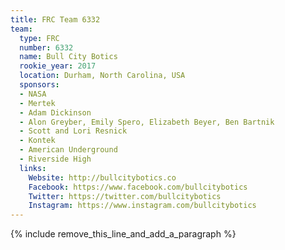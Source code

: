 ```yaml
---
title: FRC Team 6332
team:
  type: FRC
  number: 6332
  name: Bull City Botics
  rookie_year: 2017
  location: Durham, North Carolina, USA
  sponsors:
  - NASA
  - Mertek
  - Adam Dickinson
  - Alon Greyber, Emily Spero, Elizabeth Beyer, Ben Bartnik
  - Scott and Lori Resnick
  - Kontek
  - American Underground
  - Riverside High
  links:
    Website: http://bullcitybotics.co
    Facebook: https://www.facebook.com/bullcitybotics
    Twitter: https://twitter.com/bullcitybotics
    Instagram: https://www.instagram.com/bullcitybotics
---
```


{% include remove_this_line_and_add_a_paragraph %}
